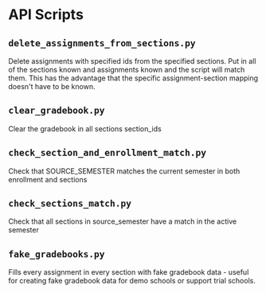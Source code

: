 API Scripts
===
`delete_assignments_from_sections.py`
---

Delete assignments with specified ids from the specified sections.
Put in all of the sections known and assignments known and the script will match them.
This has the advantage that the specific assignment-section mapping doesn't have to be known.

`clear_gradebook.py`
---
Clear the gradebook in all sections section_ids

`check_section_and_enrollment_match.py`
---
Check that SOURCE_SEMESTER matches the current semester in both enrollment and sections

`check_sections_match.py`
---
Check that all sections in source_semester have a match in the active semester

`fake_gradebooks.py`
---
Fills every assignment in every section with fake gradebook data - useful
for creating fake gradebook data for demo schools or support trial schools.
